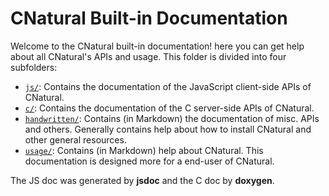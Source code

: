 # CNatural Built-in Documentation #

Welcome to the CNatural built-in documentation! here you can get help about
all CNatural's APIs and usage. This folder is divided into four subfolders:

* [`js/`](js/out/index.html): Contains the documentation of the JavaScript
client-side APIs of CNatural.
* [`c/`](c/out/html/index.html): Contains the documentation of the C server-side
APIs of CNatural.
* [`handwritten/`](handwritten/index.md): Contains (in Markdown) the documentation
of misc. APIs and others. Generally contains help about how to install
CNatural and other general resources.
* [`usage/`](usage/index.md): Contains (in Markdown) help about CNatural. This
documentation is designed more for a end-user of CNatural.

The JS doc was generated by **jsdoc** and the C doc by **doxygen**.

